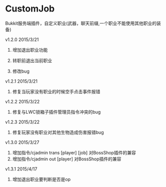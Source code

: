 # CustomJob
Bukkit服务端插件，自定义职业(武器，聊天前缀,一个职业不能使用其他职业的装备)

v1.2.0   2015/3/21

1. 增加退出职业功能

2. 转职前退出当前职业

3. 修改bug 

v1.2.1   2015/3/21

1. 修复当玩家没有职业的时候空手点击事件报错

v1.2.2   2015/3/22

1. 修复与LWC锁箱子插件管理员指令冲突的bug

v1.2.3 2015/3/22

1. 修复玩家没有职业对其他生物造成伤害报错bug

v1.3.0 2015/3/27

1. 增加指令/cjadmin trans [player] [job] 对BossShop插件的兼容
2. 增加指令/cjadmin out [player] 对BossShop插件的兼容

v1.3.1 2015/4/17

1. 增加退出职业要判断是否是op
